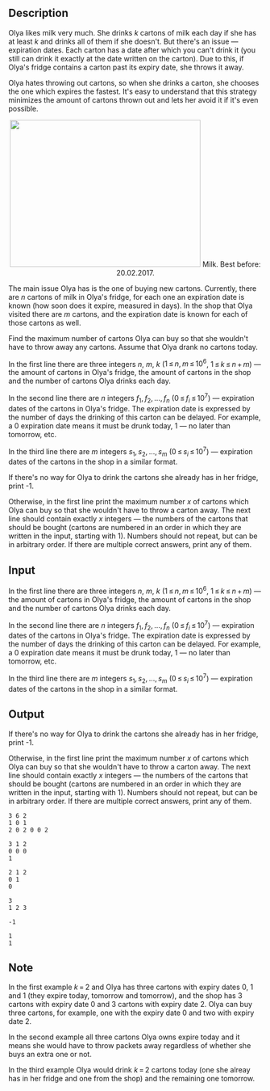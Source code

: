 ## Description

<div><p>Olya likes milk very much. She drinks <span class="tex-span"><i>k</i></span> cartons of milk each day if she has at least <span class="tex-span"><i>k</i></span> and drinks all of them if she doesn't. But there's an issue&nbsp;— expiration dates. Each carton has a date after which you can't drink it (you still can drink it exactly at the date written on the carton). Due to this, if Olya's fridge contains a carton past its expiry date, she throws it away.</p><p>Olya hates throwing out cartons, so when she drinks a carton, she chooses the one which expires the fastest. It's easy to understand that this strategy minimizes the amount of cartons thrown out and lets her avoid it if it's even possible.</p><center> <img class="tex-graphics" height="291px" src="file://0AkDj8sy.png" style="max-width: 100.0%;max-height: 100.0%;" width="378px">   <span class="tex-font-size-small">Milk. Best before: 20.02.2017.</span> </center><p>The main issue Olya has is the one of buying new cartons. Currently, there are <span class="tex-span"><i>n</i></span> cartons of milk in Olya's fridge, for each one an expiration date is known (how soon does it expire, measured in days). In the shop that Olya visited there are <span class="tex-span"><i>m</i></span> cartons, and the expiration date is known for each of those cartons as well.</p><p>Find the maximum number of cartons Olya can buy so that she wouldn't have to throw away any cartons. Assume that Olya drank no cartons today. </p></div><div class="input-specification"><p>In the first line there are three integers <span class="tex-span"><i>n</i></span>, <span class="tex-span"><i>m</i></span>, <span class="tex-span"><i>k</i></span> (<span class="tex-span">1 ≤ <i>n</i>, <i>m</i> ≤ 10<sup class="upper-index">6</sup></span>, <span class="tex-span">1 ≤ <i>k</i> ≤ <i>n</i> + <i>m</i></span>)&nbsp;— the amount of cartons in Olya's fridge, the amount of cartons in the shop and the number of cartons Olya drinks each day.</p><p>In the second line there are <span class="tex-span"><i>n</i></span> integers <span class="tex-span"><i>f</i><sub class="lower-index">1</sub>, <i>f</i><sub class="lower-index">2</sub>, ..., <i>f</i><sub class="lower-index"><i>n</i></sub></span> (<span class="tex-span">0 ≤ <i>f</i><sub class="lower-index"><i>i</i></sub> ≤ 10<sup class="upper-index">7</sup></span>)&nbsp;— expiration dates of the cartons in Olya's fridge. The expiration date is expressed by the number of days the drinking of this carton can be delayed. For example, a <span class="tex-span">0</span> expiration date means it must be drunk today, <span class="tex-span">1</span>&nbsp;— no later than tomorrow, etc.</p><p>In the third line there are <span class="tex-span"><i>m</i></span> integers <span class="tex-span"><i>s</i><sub class="lower-index">1</sub>, <i>s</i><sub class="lower-index">2</sub>, ..., <i>s</i><sub class="lower-index"><i>m</i></sub></span> (<span class="tex-span">0 ≤ <i>s</i><sub class="lower-index"><i>i</i></sub> ≤ 10<sup class="upper-index">7</sup></span>)&nbsp;— expiration dates of the cartons in the shop in a similar format.</p></div><div class="output-specification"><p>If there's no way for Olya to drink the cartons she already has in her fridge, print <span class="tex-font-style-tt">-1</span>.</p><p>Otherwise, in the first line print the maximum number <span class="tex-span"><i>x</i></span> of cartons which Olya can buy so that she wouldn't have to throw a carton away. The next line should contain exactly <span class="tex-span"><i>x</i></span> integers&nbsp;— the numbers of the cartons that should be bought (cartons are numbered in an order in which they are written in the input, starting with <span class="tex-span">1</span>). Numbers should not repeat, but can be in arbitrary order. If there are multiple correct answers, print any of them.</p></div>

## Input

<p>In the first line there are three integers <span class="tex-span"><i>n</i></span>, <span class="tex-span"><i>m</i></span>, <span class="tex-span"><i>k</i></span> (<span class="tex-span">1 ≤ <i>n</i>, <i>m</i> ≤ 10<sup class="upper-index">6</sup></span>, <span class="tex-span">1 ≤ <i>k</i> ≤ <i>n</i> + <i>m</i></span>)&nbsp;— the amount of cartons in Olya's fridge, the amount of cartons in the shop and the number of cartons Olya drinks each day.</p><p>In the second line there are <span class="tex-span"><i>n</i></span> integers <span class="tex-span"><i>f</i><sub class="lower-index">1</sub>, <i>f</i><sub class="lower-index">2</sub>, ..., <i>f</i><sub class="lower-index"><i>n</i></sub></span> (<span class="tex-span">0 ≤ <i>f</i><sub class="lower-index"><i>i</i></sub> ≤ 10<sup class="upper-index">7</sup></span>)&nbsp;— expiration dates of the cartons in Olya's fridge. The expiration date is expressed by the number of days the drinking of this carton can be delayed. For example, a <span class="tex-span">0</span> expiration date means it must be drunk today, <span class="tex-span">1</span>&nbsp;— no later than tomorrow, etc.</p><p>In the third line there are <span class="tex-span"><i>m</i></span> integers <span class="tex-span"><i>s</i><sub class="lower-index">1</sub>, <i>s</i><sub class="lower-index">2</sub>, ..., <i>s</i><sub class="lower-index"><i>m</i></sub></span> (<span class="tex-span">0 ≤ <i>s</i><sub class="lower-index"><i>i</i></sub> ≤ 10<sup class="upper-index">7</sup></span>)&nbsp;— expiration dates of the cartons in the shop in a similar format.</p>

## Output

<p>If there's no way for Olya to drink the cartons she already has in her fridge, print <span class="tex-font-style-tt">-1</span>.</p><p>Otherwise, in the first line print the maximum number <span class="tex-span"><i>x</i></span> of cartons which Olya can buy so that she wouldn't have to throw a carton away. The next line should contain exactly <span class="tex-span"><i>x</i></span> integers&nbsp;— the numbers of the cartons that should be bought (cartons are numbered in an order in which they are written in the input, starting with <span class="tex-span">1</span>). Numbers should not repeat, but can be in arbitrary order. If there are multiple correct answers, print any of them.</p>





```input1
3 6 2
1 0 1
2 0 2 0 0 2

```




```input2
3 1 2
0 0 0
1

```




```input3
2 1 2
0 1
0

```




```output1
3
1 2 3
```




```output2
-1
```




```output3
1
1
```



## Note

<p>In the first example <span class="tex-span"><i>k</i> = 2</span> and Olya has three cartons with expiry dates <span class="tex-span">0</span>, <span class="tex-span">1</span> and <span class="tex-span">1</span> (they expire today, tomorrow and tomorrow), and the shop has <span class="tex-span">3</span> cartons with expiry date <span class="tex-span">0</span> and <span class="tex-span">3</span> cartons with expiry date <span class="tex-span">2</span>. Olya can buy three cartons, for example, one with the expiry date <span class="tex-span">0</span> and two with expiry date <span class="tex-span">2</span>.</p><p>In the second example all three cartons Olya owns expire today and it means she would have to throw packets away regardless of whether she buys an extra one or not.</p><p>In the third example Olya would drink <span class="tex-span"><i>k</i> = 2</span> cartons today (one she alreay has in her fridge and one from the shop) and the remaining one tomorrow.</p>
